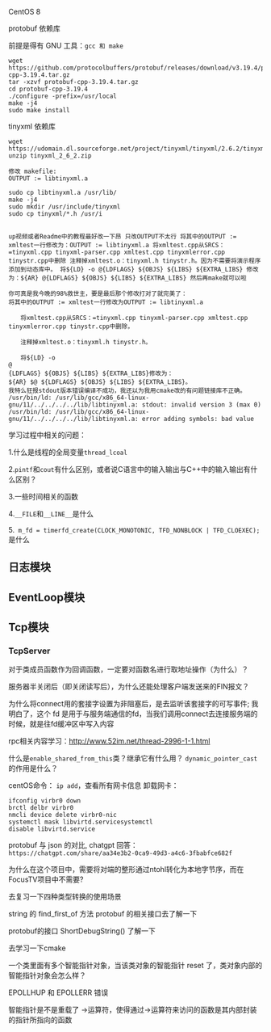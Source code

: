 CentOS 8

protobuf 依赖库

前提是得有 GNU 工具：`gcc 和 make`

```shell
wget https://github.com/protocolbuffers/protobuf/releases/download/v3.19.4/protobuf-cpp-3.19.4.tar.gz
tar -xzvf protobuf-cpp-3.19.4.tar.gz
cd protobuf-cpp-3.19.4
./configure -prefix=/usr/local
make -j4
sudo make install
```

tinyxml 依赖库

```shell
wget https://udomain.dl.sourceforge.net/project/tinyxml/tinyxml/2.6.2/tinyxml_2_6_2.zip
unzip tinyxml_2_6_2.zip

修改 makefile:
OUTPUT := libtinyxml.a

sudo cp libtinyxml.a /usr/lib/
make -j4
sudo mkdir /usr/include/tinyxml
sudo cp tinyxml/*.h /usr/i


up视频或者Readme中的教程最好改一下昂 只改OUTPUT不太行 将其中的OUTPUT := xmltest一行修改为：OUTPUT := libtinyxml.a 将xmltest.cpp从SRCS：=tinyxml.cpp tinyxml-parser.cpp xmltest.cpp tinyxmlerror.cpp tinystr.cpp中删除 注释掉xmltest.o：tinyxml.h tinystr.h。因为不需要将演示程序添加到动态库中。 将${LD} -o @{LDFLAGS} ${OBJS} ${LIBS} ${EXTRA_LIBS} 修改为：${AR} @{LDFLAGS} ${OBJS} ${LIBS} ${EXTRA_LIBS} 然后再make就可以啦

你可真是我今晚的98%救世主，要是最后那个修改打对了就完美了：
将其中的OUTPUT := xmltest一行修改为OUTPUT := libtinyxml.a

　　将xmltest.cpp从SRCS：=tinyxml.cpp tinyxml-parser.cpp xmltest.cpp tinyxmlerror.cpp tinystr.cpp中删除，

　　注释掉xmltest.o：tinyxml.h tinystr.h。

　　将${LD} -o 
@
{LDFLAGS} ${OBJS} ${LIBS} ${EXTRA_LIBS}修改为：
${AR} $@ ${LDFLAGS} ${OBJS} ${LIBS} ${EXTRA_LIBS}。
我特么狂报stdout版本错误编译不成功，我还以为我用cmake改的有问题链接库不正确。
/usr/bin/ld: /usr/lib/gcc/x86_64-linux-gnu/11/../../../../lib/libtinyxml.a: stdout: invalid version 3 (max 0) /usr/bin/ld: /usr/lib/gcc/x86_64-linux-gnu/11/../../../../lib/libtinyxml.a: error adding symbols: bad value
```



学习过程中相关的问题：

1.什么是线程的全局变量`thread_lcoal`

2.`pintf`和`cout`有什么区别，或者说C语言中的输入输出与C++中的输入输出有什么区别？

3.一些时间相关的函数

4.`__FILE`和`__LINE__`是什么

5.` m_fd = timerfd_create(CLOCK_MONOTONIC, TFD_NONBLOCK | TFD_CLOEXEC);`是什么

## 日志模块

## EventLoop模块

## Tcp模块
### TcpServer
对于类成员函数作为回调函数，一定要对函数名进行取地址操作（为什么）？

服务器半关闭后（即关闭读写后），为什么还能处理客户端发送来的FIN报文？

为什么将connect用的套接字设置为非阻塞后，是去监听该套接字的可写事件; 我明白了，这个 fd 是用于与服务端通信的fd，当我们调用connect去连接服务端的时候，就是往fd缓冲区中写入内容

rpc相关内容学习：http://www.52im.net/thread-2996-1-1.html

什么是`enable_shared_from_this`类？继承它有什么用？
`dynamic_pointer_cast`的作用是什么？

centOS命令：
`ip add`，查看所有网卡信息
卸载网卡：
``` shell
ifconfig virbr0 down
brctl delbr virbr0
nmcli device delete virbr0-nic
systemctl mask libvirtd.servicesystemctl 
disable libvirtd.service
```
protobuf 与 json 的对比, chatgpt 回答：
`https://chatgpt.com/share/aa34e3b2-0ca9-49d3-a4c6-3fbabfce682f`

为什么在这个项目中，需要将对端的整形通过ntohl转化为本地字节序，而在 FocusTV项目中不需要?

去复习一下四种类型转换的使用场景

string 的 find_first_of 方法
protobuf 的相关接口去了解一下

protobuf的接口 ShortDebugString() 了解一下

去学习一下cmake

一个类里面有多个智能指针对象，当该类对象的智能指针 reset 了，类对象内部的智能指针对象会怎么样？

EPOLLHUP 和 EPOLLERR 错误

智能指针是不是重载了 ->运算符，使得通过->运算符来访问的函数是其内部封装的指针所指向的函数